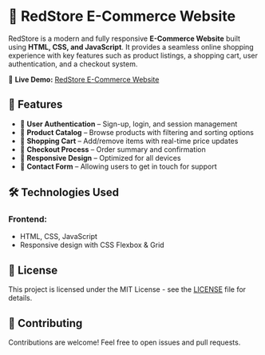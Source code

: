 # 🏬 RedStore E-Commerce Website

RedStore is a modern and fully responsive **E-Commerce Website** built using **HTML, CSS, and JavaScript**. It provides a seamless online shopping experience with key features such as product listings, a shopping cart, user authentication, and a checkout system.

🔗 **Live Demo:** [RedStore E-Commerce Website](https://bhavsarhardeep.github.io/RedStore_E-Commerce_Website/)

## 📌 Features

- 🔹 **User Authentication** – Sign-up, login, and session management  
- 🔹 **Product Catalog** – Browse products with filtering and sorting options  
- 🔹 **Shopping Cart** – Add/remove items with real-time price updates  
- 🔹 **Checkout Process** – Order summary and confirmation  
- 🔹 **Responsive Design** – Optimized for all devices  
- 🔹 **Contact Form** – Allowing users to get in touch for support  

## 🛠️ Technologies Used

### Frontend:
- HTML, CSS, JavaScript  
- Responsive design with CSS Flexbox & Grid  

## 📜 License

This project is licensed under the MIT License - see the [LICENSE](LICENSE) file for details.

## 🤝 Contributing

Contributions are welcome! Feel free to open issues and pull requests.
